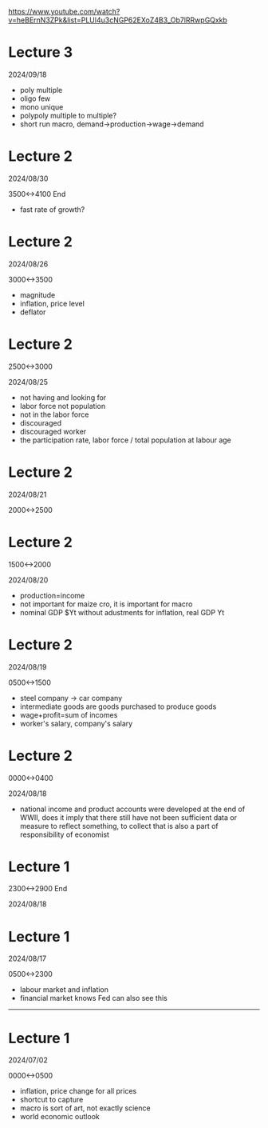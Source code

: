 https://www.youtube.com/watch?v=heBErnN3ZPk&list=PLUl4u3cNGP62EXoZ4B3_Ob7lRRwpGQxkb

# Lecture 3

2024/09/18

- poly multiple
- oligo few
- mono unique
- polypoly multiple to multiple?
- short run macro, demand->production->wage->demand

# Lecture 2

2024/08/30

3500<->4100 End

- fast rate of growth?

# Lecture 2

2024/08/26

3000<->3500

- magnitude
- inflation, price level
- deflator

# Lecture 2

2500<->3000

2024/08/25

- not having and looking for
- labor force not population
- not in the labor force
- discouraged
- discouraged worker
- the participation rate, labor force / total population at labour age

# Lecture 2

2024/08/21

2000<->2500

# Lecture 2

1500<->2000

2024/08/20

- production=income
- not important for maize cro, it is important for macro
- nominal GDP $Yt without adustments for inflation, real GDP Yt


# Lecture 2

2024/08/19

0500<->1500

- steel company -> car company
- intermediate goods are goods purchased to produce goods
- wage+profit=sum of incomes
- worker's salary, company's salary

# Lecture 2

0000<->0400

2024/08/18

- national income and product accounts were developed at the end of WWII, does it imply that there still have not been sufficient data or measure to reflect something, to collect that is also a part of responsibility of economist

# Lecture 1

2300<->2900 End

2024/08/18

# Lecture 1

2024/08/17

0500<->2300

- labour market and inflation
- financial market knows Fed can also see this

---

# Lecture 1

2024/07/02

0000<->0500

- inflation, price change for all prices
- shortcut to capture
- macro is sort of art, not exactly science
- world economic outlook
